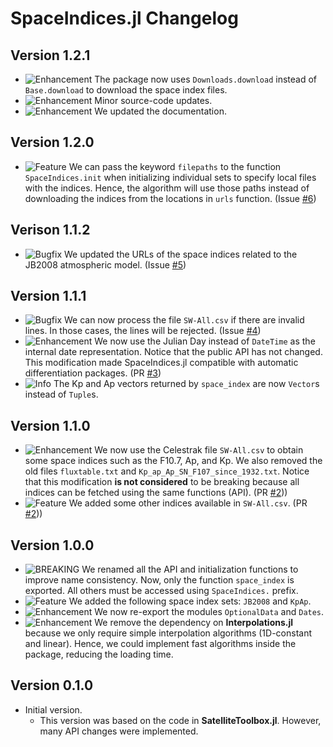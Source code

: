 SpaceIndices.jl Changelog
=========================

Version 1.2.1
-------------

- ![Enhancement][badge-enhancement] The package now uses `Downloads.download` instead of
  `Base.download` to download the space index files.
- ![Enhancement][badge-enhancement] Minor source-code updates.
- ![Enhancement][badge-enhancement] We updated the documentation.

Version 1.2.0
-------------

- ![Feature][badge-feature] We can pass the keyword `filepaths` to the function
  `SpaceIndices.init` when initializing individual sets to specify local files with the
  indices. Hence, the algorithm will use those paths instead of downloading the indices from
  the locations in `urls` function. (Issue [#6][gh-issue-6])

Verison 1.1.2
-------------

- ![Bugfix][badge-bugfix] We updated the URLs of the space indices related to the JB2008
  atmospheric model. (Issue [#5][gh-issue-5])

Version 1.1.1
-------------

- ![Bugfix][badge-bugfix] We can now process the file `SW-All.csv` if there are invalid
  lines. In those cases, the lines will be rejected. (Issue [#4][gh-issue-4])
- ![Enhancement][badge-enhancement] We now use the Julian Day instead of `DateTime` as the
  internal date representation. Notice that the public API has not changed. This
  modification made SpaceIndices.jl compatible with automatic differentiation packages.
  (PR [#3][gh-pr-3])
- ![Info][badge-info] The Kp and Ap vectors returned by `space_index` are now `Vector`s
  instead of `Tuple`s.

Version 1.1.0
-------------

- ![Enhancement][badge-enhancement] We now use the Celestrak file `SW-All.csv` to obtain
  some space indices such as the F10.7, Ap, and Kp. We also removed the old files
  `fluxtable.txt` and `Kp_ap_Ap_SN_F107_since_1932.txt`. Notice that this modification **is
  not considered** to be breaking because all indices can be fetched using the same
  functions (API). (PR [#2][gh-pr-2]))
- ![Feature][badge-feature] We added some other indices available in `SW-All.csv`.
  (PR [#2][gh-pr-2]))

Version 1.0.0
-------------

- ![BREAKING][badge-breaking] We renamed all the API and initialization functions to improve
  name consistency. Now, only the function `space_index` is exported. All others must be
  accessed using `SpaceIndices.` prefix.
- ![Feature][badge-feature] We added the following space index sets: `JB2008` and `KpAp`.
- ![Enhancement][badge-enhancement] We now re-export the modules `OptionalData` and `Dates`.
- ![Enhancement][badge-enhancement] We remove the dependency on **Interpolations.jl**
  because we only require simple interpolation algorithms (1D-constant and linear). Hence,
  we could implement fast algorithms inside the package, reducing the loading time.

Version 0.1.0
-------------

- Initial version.
  - This version was based on the code in **SatelliteToolbox.jl**. However, many API changes
    were implemented.

[badge-breaking]: https://img.shields.io/badge/BREAKING-red.svg
[badge-deprecation]: https://img.shields.io/badge/Deprecation-orange.svg
[badge-feature]: https://img.shields.io/badge/Feature-green.svg
[badge-enhancement]: https://img.shields.io/badge/Enhancement-blue.svg
[badge-bugfix]: https://img.shields.io/badge/Bugfix-purple.svg
[badge-info]: https://img.shields.io/badge/Info-gray.svg

[gh-issue-4]: https://github.com/JuliaSpace/SpaceIndices.jl/issues/4
[gh-issue-5]: https://github.com/JuliaSpace/SpaceIndices.jl/issues/5
[gh-issue-6]: https://github.com/JuliaSpace/SpaceIndices.jl/issues/6

[gh-pr-2]: https://github.com/JuliaSpace/SpaceIndices.jl/pull/2
[gh-pr-3]: https://github.com/JuliaSpace/SpaceIndices.jl/pull/3
